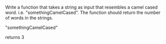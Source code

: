 Write a function that takes a string as input that resembles a camel
cased word. i.e. "somethingCamelCased". The function should return the
number of words in the strings. 

"somethingCamelCased"

returns 3

